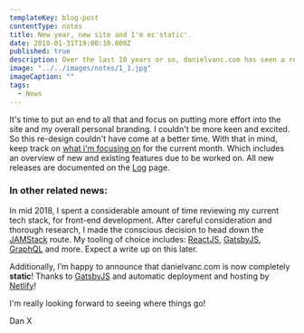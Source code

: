 ```yaml
---
templateKey: blog-post
contentType: notes
title: New year, new site and I'm ec'static'.
date: 2019-01-31T19:00:10.000Z
published: true
description: Over the last 10 years or so, danielvanc.com has seen a re-design or 2. Infact, 7 or 8 is probably a more accurate figure. Something I'm ashamed of, and also because a common theme in which I've failed on with every re-launch, is committing myself to maintaining it. Though the previous iterations have done pretty well (if feedback is anything to go by), the effort and time I've initially put in to each one, has simply gone to waste. 
image: "../../images/notes/1_1.jpg"
imageCaption: ""
tags:
  - News
---
```


It's time to put an end to all that and focus on putting more effort into the site and my overall personal branding. I couldn't be more keen and excited. So this re-design couldn't have come at a better time. With that in mind, keep track on [what i'm focusing on](/now "what i'm currently focusing on") for the current month. Which includes an overview of new and existing features due to be worked on. All new releases are documented on the [Log](/log "Log") page.

### In other related news:

In mid 2018, I spent a considerable amount of time reviewing my current tech stack, for front-end development.  After careful consideration and thorough research, I made the conscious decision to head down the [JAMStack](https://jamstack.org/ "JAMStack") route. My tooling of choice includes: [ReactJS](https://reactjs.org/ "ReactJS"), [GatsbyJS](https://gatsbyjs.org/ "GatsbyJS"), [GraphQL](https://graphql.org/ "GraphQL") and more. Expect a write up on this later. 

Additionally, I’m happy to announce that danielvanc.com is now completely **static**! Thanks to [GatsbyJS](https://gatsbyjs.org/ "GatsbyJS") and automatic deployment and hosting by [Netlify](https://netlify.com/ "Netlify")!

I'm really looking forward to seeing where things go! 

Dan X
